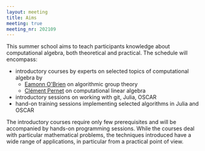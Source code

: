 ```yaml
---
layout: meeting
title: Aims
meeting: true
meeting_nr: 202109
---
```


This summer school aims to teach participants knowledge
about computational algebra, both theoretical and practical. The schedule
will encompass:
- introductory courses by experts on selected topics of computational algebra by
  - [Eamonn O'Brien](https://www.math.auckland.ac.nz/~obrien/) on algorithmic group theory
  - [Clément Pernet](https://www-ljk.imag.fr/membres/Clement.Pernet/index.html) on computational linear algebra
- introductory sessions on working with git, Julia, OSCAR
- hand-on training sessions implementing selected algorithms in Julia and OSCAR

The introductory courses require only few prerequisites and will be accompanied
by hands-on programming sessions. While the courses deal with particular
mathematical problems, the techniques introduced have a wide range of
applications, in particular from a practical point of view.
